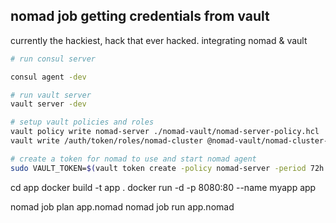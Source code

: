 ## nomad job getting credentials from vault

currently the hackiest, hack that ever hacked.  integrating nomad & vault 

```bash
# run consul server

consul agent -dev

# run vault server
vault server -dev

# setup vault policies and roles
vault policy write nomad-server ./nomad-vault/nomad-server-policy.hcl    # policy for what nomad can do with vault
vault write /auth/token/roles/nomad-cluster @nomad-vault/nomad-cluster-role.json # creates the role for nomad to use

# create a token for nomad to use and start nomad agent
sudo VAULT_TOKEN=$(vault token create -policy nomad-server -period 72h -orphan | grep -w "token" |  sed 's/.* //') nomad agent -config nomad-vault/nomad-server.hcl -config nomad-vault/nomad-client.hcl

```
cd app
docker build -t app .
docker run -d -p 8080:80 --name myapp app


nomad job plan app.nomad
nomad job run app.nomad